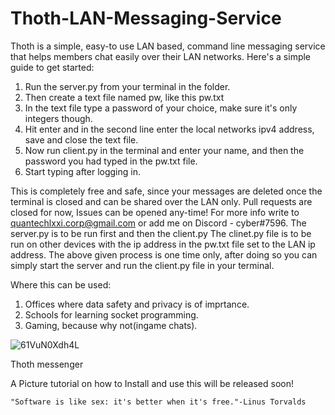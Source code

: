 # Thoth-LAN-Messaging-Service
Thoth is a simple, easy-to use LAN based, command line messaging service that helps members chat easily over their LAN networks.
Here's a simple guide to get started:
1. Run the server.py from your terminal in the folder.
2. Then create a text file named pw, like this pw.txt
3. In the text file type a password of your choice, make sure it's only integers though.
4. Hit enter and in the second line enter the local networks ipv4 address, save and close the text file.
5. Now run client.py in the terminal and enter your name, and then the password you had typed in the pw.txt file.
6. Start typing after logging in.

This is completely free and safe, since your messages are deleted once the terminal is closed and can be shared over the LAN only.
Pull requests are closed for now, Issues can be opened any-time!
For more info write to quantechlxxi.corp@gmail.com or add me on Discord - cyber#7596.
The server.py is to be run first and then the client.py
The clinet.py file is to be run on other devices with the ip address in the pw.txt file set to the LAN ip address.
The above given process is one time only, after doing so you can simply start the server and run the client.py file in your terminal.

Where this can be used:
1. Offices where data safety and privacy is of imprtance.
2. Schools for learning socket programming.
3. Gaming, because why not(ingame chats).


![61VuN0Xdh4L](https://user-images.githubusercontent.com/72592470/130742904-b8a30f32-94f7-46ba-807c-b38787111318.jpg)


Thoth messenger

A Picture tutorial on how to Install and use this will be released soon!

```"Software is like sex: it's better when it's free."-Linus Torvalds```
